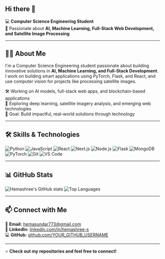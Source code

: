 ## Hi there 👋

💻 **Computer Science Engineering Student**  
🚀 Passionate about **AI, Machine Learning, Full-Stack Web Development, and Satellite Image Processing**  
 
---

## 👩‍💻 About Me
I'm a Computer Science Engineering student passionate about building innovative solutions in **AI, Machine Learning, and Full-Stack Development**.  
I work on building smart applications using PyTorch, Flask, and React, and use computer vision for projects like processing satellite images.  

🛠️ Working on AI models, full-stack web apps, and blockchain-based applications  
🌱 Exploring deep learning, satellite imagery analysis, and emerging web technologies  
🎯 Goal: Build impactful, real-world solutions through technology  

---
## 🛠️ Skills & Technologies
![Python](https://img.shields.io/badge/Python-3776AB?style=for-the-badge&logo=python&logoColor=white)
![JavaScript](https://img.shields.io/badge/JavaScript-F7DF1E?style=for-the-badge&logo=javascript&logoColor=black)
![React](https://img.shields.io/badge/React-61DAFB?style=for-the-badge&logo=react&logoColor=black)
![Next.js](https://img.shields.io/badge/Next.js-000000?style=for-the-badge&logo=nextdotjs&logoColor=white)
![Node.js](https://img.shields.io/badge/Node.js-339933?style=for-the-badge&logo=nodedotjs&logoColor=white)
![Flask](https://img.shields.io/badge/Flask-000000?style=for-the-badge&logo=flask&logoColor=white)
![MongoDB](https://img.shields.io/badge/MongoDB-47A248?style=for-the-badge&logo=mongodb&logoColor=white)
![PyTorch](https://img.shields.io/badge/PyTorch-EE4C2C?style=for-the-badge&logo=pytorch&logoColor=white)
![Git](https://img.shields.io/badge/Git-F05032?style=for-the-badge&logo=git&logoColor=white)
![VS Code](https://img.shields.io/badge/VS_Code-007ACC?style=for-the-badge&logo=visualstudiocode&logoColor=white)

---

## 📊 GitHub Stats
![Hemashree's GitHub stats](https://github-readme-stats.vercel.app/api?username=YOUR_GITHUB_USERNAME&show_icons=true&theme=radical)
![Top Languages](https://github-readme-stats.vercel.app/api/top-langs/?username=YOUR_GITHUB_USERNAME&layout=compact&theme=radical)

---

## 📫 Connect with Me
📧 **Email:** [hemasundar773@gmail.com](mailto:hemasundar773@gmail.com)  
🔗 **LinkedIn:** [linkedin.com/in/hemashree-s](https://www.linkedin.com/in/hemashree-s-7153b12b9/)  
💻 **GitHub:** [github.com/YOUR_GITHUB_USERNAME](https://github.com/YOUR_GITHUB_USERNAME)  

---
⭐ **Check out my repositories and feel free to connect!**
